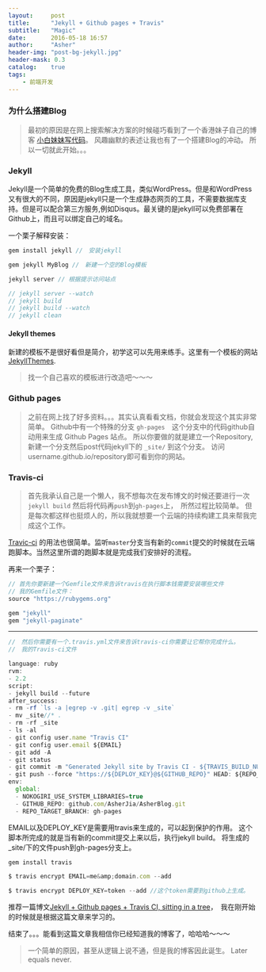 ```yaml
---
layout:     post
title:      "Jekyll + Github pages + Travis"
subtitle:   "Magic"
date:       2016-05-18 16:57
author:     "Asher"
header-img: "post-bg-jekyll.jpg"
header-mask: 0.3
catalog:    true
tags:
    - 前端开发
---
```


### 为什么搭建Blog

> 最初的原因是在网上搜索解决方案的时候碰巧看到了一个香港妹子自己的博客
> [小白妹妹写代码](http://sabrinaluo.com/tech/ "我这么可爱一定是男孩子")。
> 风趣幽默的表述让我也有了一个搭建Blog的冲动。
> 所以一切就此开始。。。

### Jekyll

Jekyll是一个简单的免费的Blog生成工具，类似WordPress。但是和WordPress又有很大的不同，原因是jekyll只是一个生成静态网页的工具，不需要数据库支持。但是可以配合第三方服务,例如Disqus。最关键的是jekyll可以免费部署在Github上，而且可以绑定自己的域名。

一个栗子解释安装：

```javascript
gem install jekyll //　安装jekyll

gem jekyll MyBlog //　新建一个空的Blog模板

jekyll server // 根据提示访问站点

// jekyll server --watch
// jekyll build
// jekyll build --watch
// jekyll clean
```

#### Jekyll themes

新建的模板不是很好看但是简介，初学这可以先用来练手。这里有一个模板的网站[JekyllThemes](http://jekyllthemes.org "Jekyll Theme").

> 找一个自己喜欢的模板进行改造吧～～～

### Github pages

> 之前在网上找了好多资料。。。其实认真看看文档，你就会发现这个其实非常简单。
> Github中有一个特殊的分支 `gh-pages`　这个分支中的代码github自动用来生成 Github Pages 站点。
> 所以你要做的就是建立一个Repository, 新建一个分支然后post代码jekyll下的 `_site/` 到这个分支。
> 访问username.github.io/repository即可看到你的网站。

### Travis-ci

> 首先我承认自己是一个懒人，我不想每次在发布博文的时候还要进行一次`jekyll build`
> 然后将代码再`push`到`gh-pages`上，　所然过程比较简单。
> 但是每次都这样也挺烦人的，所以我就想要一个云端的持续构建工具来帮我完成这个工作。

[Travic-ci](https://travis-ci.org/) 的用法也很简单。监听`master`分支当有新的`commit`提交的时候就在云端跑脚本。当然这里所谓的跑脚本就是完成我们安排好的流程。

再来一个栗子：

```javascript
// 首先你要新建一个Gemfile文件来告诉travis在执行脚本钱需要安装哪些文件
// 我的Gemfile文件：
source "https://rubygems.org"

gem "jekyll"
gem "jekyll-paginate"
```

----------------------------------------------------------

```javascript
//　然后你需要有一个.travis.yml文件来告诉travis-ci你需要让它帮你完成什么。
//　我的Travis-ci文件

language: ruby
rvm:
- 2.2
script:
- jekyll build --future
after_success:
- rm -rf `ls -a |egrep -v .git| egrep -v _site`
- mv _site//* .
- rm -rf _site
- ls -al
- git config user.name "Travis CI"
- git config user.email ${EMAIL}
- git add -A
- git status
- git commit -m "Generated Jekyll site by Travis CI - ${TRAVIS_BUILD_NUMBER}"
- git push --force "https://${DEPLOY_KEY}@${GITHUB_REPO}" HEAD: ${REPO_TARGET_BRANCH}
env:
  global:
  - NOKOGIRI_USE_SYSTEM_LIBRARIES=true
  - GITHUB_REPO: github.com/AsherJia/AsherBlog.git
  - REPO_TARGET_BRANCH: gh-pages

```

EMAIL以及DEPLOY_KEY是需要用travis来生成的，可以起到保护的作用。
这个脚本所完成的就是当有新的commit提交上来以后，执行jekyll build。
将生成的_site/下的文件push到gh-pages分支上。


```javascript
gem install travis

$ travis encrypt EMAIL=me&amp;domain.com --add

$ travis encrypt DEPLOY_KEY=token --add //这个token需要到github上生成。
```

推荐一篇博文[Jekyll + Github pages + Travis CI, sitting in a tree](http://nick-dunn.co.uk/blog/jekyll-github-travis-ci-sitting-in-a-tree/)，　我在刚开始的时候就是根据这篇文章来学习的。

结束了。。。能看到这篇文章我相信你已经知道我的博客了，哈哈哈～～～

> 一个简单的原因，甚至从逻辑上说不通，但是我的博客因此诞生。
> Later equals never.
